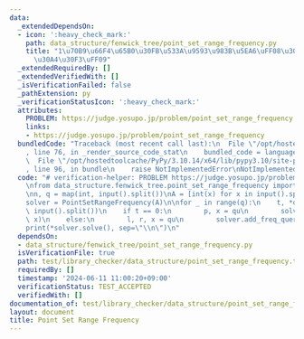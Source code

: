 ```yaml
---
data:
  _extendedDependsOn:
  - icon: ':heavy_check_mark:'
    path: data_structure/fenwick_tree/point_set_range_frequency.py
    title: "1\u70B9\u66F4\u65B0\u30FB\u533A\u9593\u983B\u5EA6\uFF08\u30AA\u30D5\u30E9\
      \u30A4\u30F3\uFF09"
  _extendedRequiredBy: []
  _extendedVerifiedWith: []
  _isVerificationFailed: false
  _pathExtension: py
  _verificationStatusIcon: ':heavy_check_mark:'
  attributes:
    PROBLEM: https://judge.yosupo.jp/problem/point_set_range_frequency
    links:
    - https://judge.yosupo.jp/problem/point_set_range_frequency
  bundledCode: "Traceback (most recent call last):\n  File \"/opt/hostedtoolcache/PyPy/3.10.14/x64/lib/pypy3.10/site-packages/onlinejudge_verify/documentation/build.py\"\
    , line 76, in _render_source_code_stat\n    bundled_code = language.bundle(\n\
    \  File \"/opt/hostedtoolcache/PyPy/3.10.14/x64/lib/pypy3.10/site-packages/onlinejudge_verify/languages/python.py\"\
    , line 96, in bundle\n    raise NotImplementedError\nNotImplementedError\n"
  code: "# verification-helper: PROBLEM https://judge.yosupo.jp/problem/point_set_range_frequency\n\
    \nfrom data_structure.fenwick_tree.point_set_range_frequency import PointSetRangeFrequency\n\
    \nn, q = map(int, input().split())\nA = [int(x) for x in input().split()]\n\n\
    solver = PointSetRangeFrequency(A)\n\nfor _ in range(q):\n    t, *qu = map(int,\
    \ input().split())\n    if t == 0:\n        p, x = qu\n        solver.add_set_query(p,\
    \ x)\n    else:\n        l, r, x = qu\n        solver.add_freq_query(l, r, x)\n\
    print(*solver.solve(), sep=\"\\n\")\n"
  dependsOn:
  - data_structure/fenwick_tree/point_set_range_frequency.py
  isVerificationFile: true
  path: test/library_checker/data_structure/point_set_range_frequency.test.py
  requiredBy: []
  timestamp: '2024-06-11 11:00:20+09:00'
  verificationStatus: TEST_ACCEPTED
  verifiedWith: []
documentation_of: test/library_checker/data_structure/point_set_range_frequency.test.py
layout: document
title: Point Set Range Frequency
---
```

